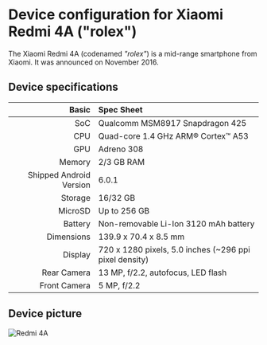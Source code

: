 Device configuration for Xiaomi Redmi 4A ("rolex")
==================================================

The Xiaomi Redmi 4A (codenamed _"rolex"_) is a mid-range smartphone from Xiaomi.
It was announced on November 2016.

## Device specifications

Basic   | Spec Sheet
-------:|:-------------------------
SoC     | Qualcomm MSM8917 Snapdragon 425
CPU     | Quad-core 1.4 GHz ARM® Cortex™ A53
GPU     | Adreno 308
Memory  | 2/3 GB RAM 
Shipped Android Version | 6.0.1
Storage | 16/32 GB
MicroSD | Up to 256 GB
Battery | Non-removable Li-Ion 3120 mAh battery
Dimensions | 139.9 x 70.4 x 8.5 mm
Display | 720 x 1280 pixels, 5.0 inches (~296 ppi pixel density)
Rear Camera | 13 MP, f/2.2, autofocus, LED flash
Front Camera | 5 MP, f/2.2

## Device picture

![Redmi 4A](http://cdn2.gsmarena.com/vv/pics/xiaomi/xiaomi-redmi-4a-3.jpg "Redmi 4A in white")
